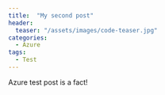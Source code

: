```yaml
---
title:  "My second post"
header:
  teaser: "/assets/images/code-teaser.jpg"
categories: 
  - Azure
tags:
  - Test
---
```


Azure test post is a fact!

